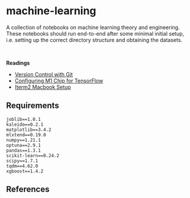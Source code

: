 # machine-learning

A collection of notebooks on machine learning theory and engineering. These notebooks should run end-to-end after some minimal initial setup, i.e. setting up the correct directory structure and obtaining the datasets. 

<br>

**Readings**
* [Version Control with Git](https://swcarpentry.github.io/git-novice/index.html)
* [Configuring M1 Chip for TensorFlow](https://github.com/mrdbourke/m1-machine-learning-test)
* [Iterm2 Macbook Setup](https://www.youtube.com/watch?v=0MiGnwPdNGE)



## Requirements

```
joblib==1.0.1
kaleido==0.2.1
matplotlib==3.4.2
mlxtend==0.19.0
numpy==1.21.1
optuna==2.9.1
pandas==1.3.1
scikit-learn==0.24.2
scipy==1.7.1
tqdm==4.62.0
xgboost==1.4.2
```


## References 

```{bibliography}
```